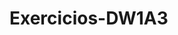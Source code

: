 # Exercicios-DW1A3
<!DOCTYPE html>
<htnl lang = "pt-br">
<head>
   <meta charset="utf-8/>
   <title> HTML5 </title>
</head>
<body>
   dIMAS O PRIMEIRO Saude, guerreiro
</body>
</html>



